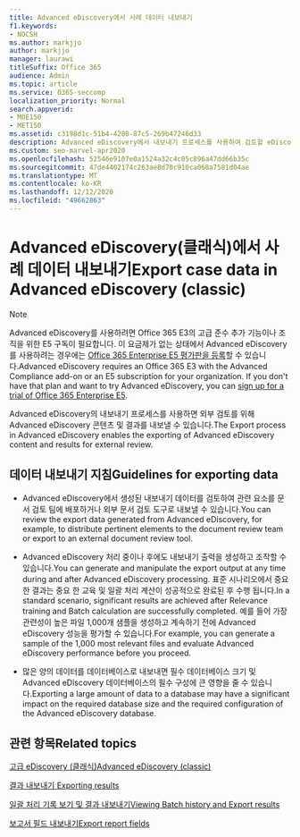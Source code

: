 ```yaml
---
title: Advanced eDiscovery에서 사례 데이터 내보내기
f1.keywords:
- NOCSH
ms.author: markjjo
author: markjjo
manager: laurawi
titleSuffix: Office 365
audience: Admin
ms.topic: article
ms.service: O365-seccomp
localization_priority: Normal
search.appverid:
- MOE150
- MET150
ms.assetid: c3198d1c-51b4-4280-87c5-269b47246d33
description: Advanced eDiscovery에서 내보내기 프로세스를 사용하여 검토할 eDiscovery 사례 데이터 및 결과를 내보내기 위한 지침을 이해합니다.
ms.custom: seo-marvel-apr2020
ms.openlocfilehash: 52546e9107e0a1524a32c4c85c896a47dd66b35c
ms.sourcegitcommit: 47de4402174c263ae8d70c910ca068a7581d04ae
ms.translationtype: MT
ms.contentlocale: ko-KR
ms.lasthandoff: 12/12/2020
ms.locfileid: "49662863"
---
```

# <a name="export-case-data-in-advanced-ediscovery-classic"></a><span data-ttu-id="ae166-103">Advanced eDiscovery(클래식)에서 사례 데이터 내보내기</span><span class="sxs-lookup"><span data-stu-id="ae166-103">Export case data in Advanced eDiscovery (classic)</span></span>

> [!NOTE]
> <span data-ttu-id="ae166-p101">Advanced eDiscovery를 사용하려면 Office 365 E3의 고급 준수 추가 기능이나 조직을 위한 E5 구독이 필요합니다. 이 요금제가 없는 상태에서 Advanced eDiscovery를 사용하려는 경우에는 [Office 365 Enterprise E5 평가판을 등록](https://go.microsoft.com/fwlink/p/?LinkID=698279)할 수 있습니다.</span><span class="sxs-lookup"><span data-stu-id="ae166-p101">Advanced eDiscovery requires an Office 365 E3 with the Advanced Compliance add-on or an E5 subscription for your organization. If you don't have that plan and want to try Advanced eDiscovery, you can [sign up for a trial of Office 365 Enterprise E5](https://go.microsoft.com/fwlink/p/?LinkID=698279).</span></span> 
  
<span data-ttu-id="ae166-106">Advanced eDiscovery의 내보내기 프로세스를 사용하면 외부 검토를 위해 Advanced eDiscovery 콘텐츠 및 결과를 내보낼 수 있습니다.</span><span class="sxs-lookup"><span data-stu-id="ae166-106">The Export process in Advanced eDiscovery enables the exporting of Advanced eDiscovery content and results for external review.</span></span> 
  
## <a name="guidelines-for-exporting-data"></a><span data-ttu-id="ae166-107">데이터 내보내기 지침</span><span class="sxs-lookup"><span data-stu-id="ae166-107">Guidelines for exporting data</span></span>

- <span data-ttu-id="ae166-108">Advanced eDiscovery에서 생성된 내보내기 데이터를 검토하여 관련 요소를 문서 검토 팀에 배포하거나 외부 문서 검토 도구로 내보낼 수 있습니다.</span><span class="sxs-lookup"><span data-stu-id="ae166-108">You can review the export data generated from Advanced eDiscovery, for example, to distribute pertinent elements to the document review team or export to an external document review tool.</span></span>
    
- <span data-ttu-id="ae166-109">Advanced eDiscovery 처리 중이나 후에도 내보내기 출력을 생성하고 조작할 수 있습니다.</span><span class="sxs-lookup"><span data-stu-id="ae166-109">You can generate and manipulate the export output at any time during and after Advanced eDiscovery processing.</span></span> <span data-ttu-id="ae166-110">표준 시나리오에서 중요한 결과는 중요 한 교육 및 일괄 처리 계산이 성공적으로 완료된 후 수행 됩니다.</span><span class="sxs-lookup"><span data-stu-id="ae166-110">In a standard scenario, significant results are achieved after Relevance training and Batch calculation are successfully completed.</span></span> <span data-ttu-id="ae166-111">예를 들어 가장 관련성이 높은 파일 1,000개 샘플을 생성하고 계속하기 전에 Advanced eDiscovery 성능을 평가할 수 있습니다.</span><span class="sxs-lookup"><span data-stu-id="ae166-111">For example, you can generate a sample of the 1,000 most relevant files and evaluate Advanced eDiscovery performance before you proceed.</span></span>
    
- <span data-ttu-id="ae166-112">많은 양의 데이터를 데이터베이스로 내보내면 필수 데이터베이스 크기 및 Advanced eDiscovery 데이터베이스의 필수 구성에 큰 영향을 줄 수 있습니다.</span><span class="sxs-lookup"><span data-stu-id="ae166-112">Exporting a large amount of data to a database may have a significant impact on the required database size and the required configuration of the Advanced eDiscovery database.</span></span>
    
## <a name="related-topics"></a><span data-ttu-id="ae166-113">관련 항목</span><span class="sxs-lookup"><span data-stu-id="ae166-113">Related topics</span></span>

[<span data-ttu-id="ae166-114">고급 eDiscovery (클래식)</span><span class="sxs-lookup"><span data-stu-id="ae166-114">Advanced eDiscovery (classic)</span></span>](office-365-advanced-ediscovery.md)
  
[<span data-ttu-id="ae166-115">결과 내보내기 </span><span class="sxs-lookup"><span data-stu-id="ae166-115">Exporting results </span></span>](export-results-in-advanced-ediscovery.md)
  
[<span data-ttu-id="ae166-116">일괄 처리 기록 보기 및 결과 내보내기</span><span class="sxs-lookup"><span data-stu-id="ae166-116">Viewing Batch history and Export results</span></span>](view-batch-history-and-export-past-results.md)

[<span data-ttu-id="ae166-117">보고서 필드 내보내기</span><span class="sxs-lookup"><span data-stu-id="ae166-117">Export report fields</span></span>](export-report-fields-in-advanced-ediscovery.md)

